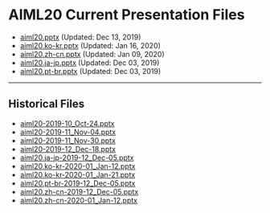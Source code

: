 <!--
This is a machine generated file,
and should not be edited,
as it will be overwritten with future updates.

If you have questions around this process
please contact Scott Cate
-->

# AIML20 Current Presentation Files

- [aiml20.pptx](https://globaleventcdn.blob.core.windows.net/assets/aiml/aiml20/aiml20.pptx) (Updated: Dec 13, 2019)
- [aiml20.ko-kr.pptx](https://globaleventcdn.blob.core.windows.net/assets/aiml/aiml20/aiml20.ko-kr.pptx) (Updated: Jan 16, 2020)
- [aiml20.zh-cn.pptx](https://globaleventcdn.blob.core.windows.net/assets/aiml/aiml20/aiml20.zh-cn.pptx) (Updated: Jan 09, 2020)
- [aiml20.ja-jp.pptx](https://globaleventcdn.blob.core.windows.net/assets/aiml/aiml20/aiml20.ja-jp.pptx) (Updated: Dec 03, 2019)
- [aiml20.pt-br.pptx](https://globaleventcdn.blob.core.windows.net/assets/aiml/aiml20/aiml20.pt-br.pptx) (Updated: Dec 03, 2019)
---
## Historical Files
- [aiml20-2019-10_Oct-24.pptx](https://globaleventcdn.blob.core.windows.net/assets/aiml/aiml20/aiml20-2019-10_Oct-24.pptx)
- [aiml20-2019-11_Nov-04.pptx](https://globaleventcdn.blob.core.windows.net/assets/aiml/aiml20/aiml20-2019-11_Nov-04.pptx)
- [aiml20-2019-11_Nov-30.pptx](https://globaleventcdn.blob.core.windows.net/assets/aiml/aiml20/aiml20-2019-11_Nov-30.pptx)
- [aiml20-2019-12_Dec-18.pptx](https://globaleventcdn.blob.core.windows.net/assets/aiml/aiml20/aiml20-2019-12_Dec-18.pptx)
- [aiml20.ja-jp-2019-12_Dec-05.pptx](https://globaleventcdn.blob.core.windows.net/assets/aiml/aiml20/aiml20.ja-jp-2019-12_Dec-05.pptx)
- [aiml20.ko-kr-2020-01_Jan-12.pptx](https://globaleventcdn.blob.core.windows.net/assets/aiml/aiml20/aiml20.ko-kr-2020-01_Jan-12.pptx)
- [aiml20.ko-kr-2020-01_Jan-21.pptx](https://globaleventcdn.blob.core.windows.net/assets/aiml/aiml20/aiml20.ko-kr-2020-01_Jan-21.pptx)
- [aiml20.pt-br-2019-12_Dec-05.pptx](https://globaleventcdn.blob.core.windows.net/assets/aiml/aiml20/aiml20.pt-br-2019-12_Dec-05.pptx)
- [aiml20.zh-cn-2019-12_Dec-05.pptx](https://globaleventcdn.blob.core.windows.net/assets/aiml/aiml20/aiml20.zh-cn-2019-12_Dec-05.pptx)
- [aiml20.zh-cn-2020-01_Jan-12.pptx](https://globaleventcdn.blob.core.windows.net/assets/aiml/aiml20/aiml20.zh-cn-2020-01_Jan-12.pptx)


